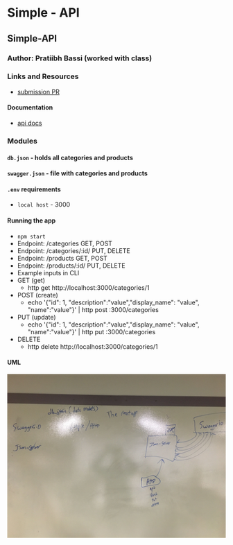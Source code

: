 # Simple -  API

## Simple-API

### Author: Pratiibh Bassi (worked with class)

### Links and Resources
* [submission PR](http://xyz.com)

#### Documentation
* [api docs](https://app.swaggerhub.com/apis/Pratiibh/test-for-lab/0.1#/)

### Modules
#### `db.json` - holds all categories and products
#### `swagger.json` - file with categories and products
#### `.env` requirements
* `local host` - 3000

#### Running the app
* `npm start`
* Endpoint: /categories GET, POST
* Endpoint: /categories/:id/ PUT, DELETE
* Endpoint: /products GET, POST
* Endpoint: /products/:id/ PUT, DELETE
* Example inputs in CLI
* GET (get)
  * http get http://localhost:3000/categories/1
* POST (create)
  * echo '{"id": 1, "description":"value","display_name": "value", "name":"value"}' | http post :3000/categories
* PUT (update)
  * echo '{"id": 1, "description":"value","display_name": "value", "name":"value"}' | http put :3000/categories
* DELETE
  * http delete http://localhost:3000/categories/1
  
#### UML
 ![Image](./images/UML-cycle.jpg)